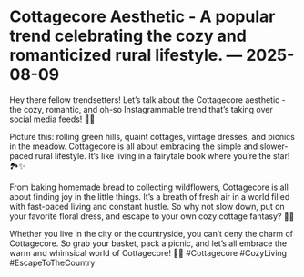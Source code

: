 # Cottagecore Aesthetic - A popular trend celebrating the cozy and romanticized rural lifestyle. — 2025-08-09

Hey there fellow trendsetters! Let’s talk about the Cottagecore aesthetic - the cozy, romantic, and oh-so Instagrammable trend that’s taking over social media feeds! 🌿🌾

Picture this: rolling green hills, quaint cottages, vintage dresses, and picnics in the meadow. Cottagecore is all about embracing the simple and slower-paced rural lifestyle. It’s like living in a fairytale book where you’re the star! 🏞️✨

From baking homemade bread to collecting wildflowers, Cottagecore is all about finding joy in the little things. It’s a breath of fresh air in a world filled with fast-paced living and constant hustle. So why not slow down, put on your favorite floral dress, and escape to your own cozy cottage fantasy? 🌻💫

Whether you live in the city or the countryside, you can’t deny the charm of Cottagecore. So grab your basket, pack a picnic, and let’s all embrace the warm and whimsical world of Cottagecore! 🧺🌷 #Cottagecore #CozyLiving #EscapeToTheCountry